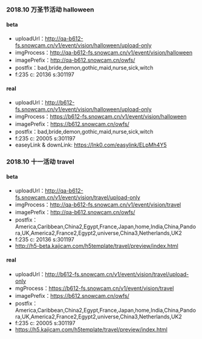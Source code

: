 

### 2018.10 万圣节活动 halloween

#### beta

* uploadUrl：http://qa-b612-fs.snowcam.cn/v1/event/vision/halloween/upload-only
* imgProcess：http://qa-b612-fs.snowcam.cn/v1/event/vision/halloween
* imagePrefix：http://qa-b612.snowcam.cn/owfs/
* postfix：bad,bride,demon,gothic,maid,nurse,sick,witch
* f:235  c: 20136  s:301197

#### real

* uploadUrl：http://b612-fs.snowcam.cn/v1/event/vision/halloween/upload-only
* imgProcess：https://b612-fs.snowcam.cn/v1/event/vision/halloween
* imagePrefix：https://b612.snowcam.cn/owfs/
* postfix：bad,bride,demon,gothic,maid,nurse,sick,witch
* f:235  c: 20005  s:301197
* easeyLink & downLink: https://lnk0.com/easylink/ELpMh4Y5


### 2018.10 十一活动 travel

#### beta

* uploadUrl：http://qa-b612-fs.snowcam.cn/v1/event/vision/travel/upload-only
* imgProcess：http://qa-b612-fs.snowcam.cn/v1/event/vision/travel
* imagePrefix：http://qa-b612.snowcam.cn/owfs/
* postfix：America,Caribbean,China2,Egypt,France,Japan,home,India,China,Pandora,UK,America2,France2,Egypt2,universe,China3,Netherlands,UK2
* f:235  c: 20136  s:301197
* http://h5-beta.kajicam.com/h5template/travel/preview/index.html

#### real

* uploadUrl：http://b612-fs.snowcam.cn/v1/event/vision/travel/upload-only
* mgProcess：https://b612-fs.snowcam.cn/v1/event/vision/travel
* imagePrefix：https://b612.snowcam.cn/owfs/
* postfix：America,Caribbean,China2,Egypt,France,Japan,home,India,China,Pandora,UK,America2,France2,Egypt2,universe,China3,Netherlands,UK2
* f:235  c: 20005  s:301197
* https://h5.kajicam.com/h5template/travel/preview/index.html




